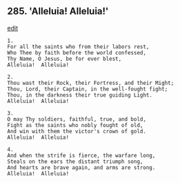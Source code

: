 
## 285.  'Alleluia! Alleluia!'
[edit](https://docs.google.com/document/d/1nDVwZK3s2%2DCcJ%2DUcqNmO0wI6q78NOTYV/edit?mode=html)



    1.
    For all the saints who from their labors rest,
    Who Thee by faith before the world confessed,
    Thy Name, O Jesus, be for ever blest,
    Alleluia!  Alleluia!

    2.
    Thou wast their Rock, their Fortress, and their Might;
    Thou, Lord, their Captain, in the well-fought fight;
    Thou, in the darkness their true guiding Light. 
    Alleluia!  Alleluia!

    3.
    O may Thy soldiers, faithful, true, and bold,
    Fight as the saints who nobly fought of old,
    And win with them the victor's crown of gold.
    Alleluia!  Alleluia!

    4.
    And when the strife is fierce, the warfare long,
    Steals on the ears the distant triumph song,
    And hearts are brave again, and arms are strong. 
    Alleluia!  Alleluia!
